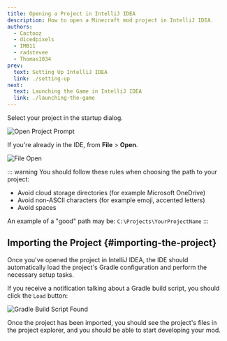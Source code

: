 ```yaml
---
title: Opening a Project in IntelliJ IDEA
description: How to open a Minecraft mod project in IntelliJ IDEA.
authors:
  - Cactooz
  - dicedpixels
  - IMB11
  - radstevee
  - Thomas1034
prev:
  text: Setting Up IntelliJ IDEA
  link: ./setting-up
next:
  text: Launching the Game in IntelliJ IDEA
  link: ./launching-the-game
---
```


Select your project in the startup dialog.

![Open Project Prompt](/assets/develop/getting-started/intellij/welcome.png)

If you're already in the IDE, from **File** > **Open**.

![File Open](/assets/develop/getting-started/intellij/file-open.png)

::: warning
You should follow these rules when choosing the path to your project:

- Avoid cloud storage directories (for example Microsoft OneDrive)
- Avoid non-ASCII characters (for example emoji, accented letters)
- Avoid spaces

An example of a "good" path may be: `C:\Projects\YourProjectName`
:::

## Importing the Project {#importing-the-project}

Once you've opened the project in IntelliJ IDEA, the IDE should automatically load the project's Gradle configuration and perform the necessary setup tasks.

If you receive a notification talking about a Gradle build script, you should click the `Load` button:

![Gradle Build Script Found](/assets/develop/getting-started/intellij/gradle-build-script.png)

Once the project has been imported, you should see the project's files in the project explorer, and you should be able to start developing your mod.
